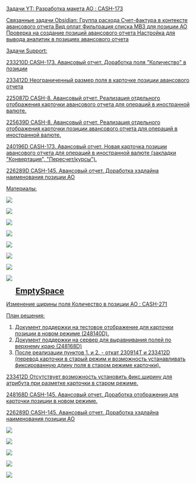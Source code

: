 <u>Задачи YT:<u>
[Разработка макета АО : CASH-173](https://yt.surgutneftegas.ru:4443/issue/CASH-173)

<u>Связанные задачи Obsidian:</u>
[Группа расхода](Группа%20расхода.md)
[Счет-фактура в контексте авансового отчета](Счет-фактура%20в%20контексте%20авансового%20отчета.md)
[Вид оплат](Вид%20оплат.md)
[Фильтрация списка МВЗ для позиции АО](Фильтрация%20списка%20МВЗ%20для%20позиции%20АО.md)
[Проверка на создание позиций авансового отчета](Проверка%20на%20создание%20позиций%20авансового%20отчета.md)
[Настройка для вывода аналитик в позициях авансового отчета](Настройка%20для%20вывода%20аналитик%20в%20позициях%20авансового%20отчета.md)


<u>Задачи Support:<u>
<p>233210D CASH-173. Авансовый отчет. Доработка поля "Количество" в позиции</p>
<p>233412D Неограниченный размер поля в карточке позиции авансового отчета</p>
<p>225087D CASH-8. Авансовый отчет. Реализация отдельного отображения карточки авансового отчета для операций в иностранной валюте.</p>
<p>225639D CASH-8. Авансовый отчет. Реализация отдельного отображения карточки позиции авансового отчета для операций в иностранной валюте.</p>
<p>240196D CASH-173. Авансовый отчет. Новая карточка позиции авансового отчета для операций в иностранной валюте (закладки "Конвертация", "Пересчет/курсы").</p>
<p>226289D CASH-145. Авансовый отчет. Доработка хэдлайна наименования позиции АО</p>

<u>Материалы:<u>

![](Pasted%20image%2020250904110353.png)

![](msedge_UxOrQcGuxj.png)

![](msedge_DuDtv1iHAf.png)

![](Pasted%20image%2020250728135619.png)

![](Pasted%20image%2020250827144759.png)

![](Pasted%20image%2020250908165242.png)

![](Pasted%20image%2020250910175201.png)

![](Pasted%20image%2020250910175657.png)

<div style="margin-left: 5%; font-size: 150%;"><b>EmptySpace</b></div>

[Изменение ширины поля Количество в позиции АО : CASH-271](https://yt.surgutneftegas.ru:4443/issue/CASH-271)

План решения:
1. Документ поддержки на тестовое отображение для карточки позиции в новом режиме (248140D).
2. Документ поддержки на сервер для выравнивания полей по верхнему краю (248168D)
3. После реализации пунктов 1. и 2. - откат 230914T и 233412D (перевод карточки в старый режим и возможность устанавливать фиксированную длину поля в старом режиме карточки).

<p>233412D Отсутствует возможность установить фикс.ширину для атрибута при разметке карточки в старом режиме.</p>
<p>248168D CASH-145. Авансовый отчет. Доработка отображения для карточки позиции в новом режиме.</p>
<p>226289D CASH-145. Авансовый отчет. Доработка хэдлайна наименования позиции АО</p>

![](Pasted%20image%2020251001080959.png)

![](Pasted%20image%2020251001081032.png)

![](Pasted%20image%2020251001081434.png)

![](Pasted%20image%2020251001093638.png)

![](Pasted%20image%2020251008171025.png)